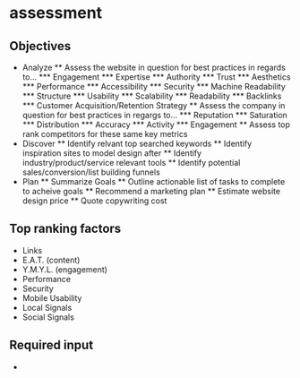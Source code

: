 # assessment
## Objectives
* Analyze
** Assess the website in question for best practices in regards to…
*** Engagement
*** Expertise
*** Authority
*** Trust
*** Aesthetics
*** Performance
*** Accessibility
*** Security
*** Machine Readability
*** Structure
*** Usability
*** Scalability
*** Readability
*** Backlinks
*** Customer Acquisition/Retention Strategy
** Assess the company in question for best practices in regargs to…
*** Reputation
*** Saturation
*** Distribution
*** Accuracy
*** Activity
*** Engagement
** Assess top rank competitors for these same key metrics
* Discover
** Identify relvant top searched keywords
** Identify inspiration sites to model design after
** Identify industry/product/service relevant tools
** Identify potential sales/conversion/list building funnels
* Plan
** Summarize Goals
** Outline actionable list of tasks to complete to acheive goals
** Recommend a marketing plan
** Estimate website design price
** Quote copywriting cost

## Top ranking factors
* Links
* E.A.T. (content)
* Y.M.Y.L. (engagement)
* Performance
* Security
* Mobile Usability
* Local Signals
* Social Signals

## Required input
* 